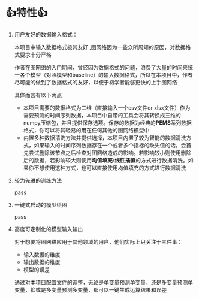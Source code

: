 # 👍特性👍
1. 用户友好的数据输入格式： 

   本项目中输入数据格式极其友好 ,图网络因为一些众所周知的原因，对数据格式要求十分严格 
   
   作者在图网络的入门期间，曾经因为数据格式的问题，浪费了大量的时间来统一各个模型（对照模型和baseline）的输入数据格式，所以在本项目中，作者尽可能的做到了数据格式的友好，以便于初学者能够更快的上手图网络

   具体而言有以下两点
   + 本项目需要的数据格式为二维（直接输入一个csv文件or xlsx文件）作为需要预测的时间序列数据，本项目中自带的工具会将其转换成三维的numpy压缩包，并且提供保存选项。保存的数据为经典的**PEMS**系列数据格式，你可以将其轻易的用在任何其他的图网络模型中
   + 内置多种数据清洗方法并提供选择，本项目内置了~~较为智能~~的数据清洗方式，如果输入的时间序列数据存在一个或者多个指标的缺失值的话，会首先尝试删除该节点之后检查对图网络造成的影响。若影响较小则使用删除后的数据，若影响较大则使用**均值填充**/**线性插值**的方式进行数据清洗。如果你不想使用这种方式，也可以直接使用均值填充的方式进行数据清洗
2. 较为先进的训练方法

   pass

3. 一键式启动的模型绘图

   pass
4. 高度可定制化的模型输入输出

   对于想要将图网络应用于其他领域的用户，他们实际上只关注于三件事：
    + 输入数据的维度
    + 输出数据的维度
    + 模型的误差

   通过对本项目配置文件的调整，无论是单变量预测单变量，还是多变量预测单变量，抑或是多变量预测多变量，都可以一键生成运算结果和误差
